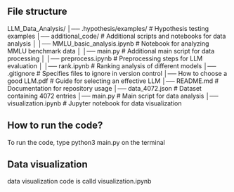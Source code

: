 ## File structure
LLM_Data_Analysis/
│── .hypothesis/examples/      # Hypothesis testing examples
│── additional_code/           # Additional scripts and notebooks for data analysis
│    │── MMLU_basic_analysis.ipynb  # Notebook for analyzing MMLU benchmark data
│    │── main.py                   # Additional main script for data processing
│    │── preprocess.ipynb           # Preprocessing steps for LLM evaluation
│    │── rank.ipynb                 # Ranking analysis of different models
│── .gitignore                # Specifies files to ignore in version control
│── How to choose a good LLM.pdf  # Guide for selecting an effective LLM
│── README.md                 # Documentation for repository usage
│── data_4072.json            # Dataset containing 4072 entries
│── main.py                   # Main script for data analysis
│── visualization.ipynb       # Jupyter notebook for data visualization

## How to run the code?
To run the code, type python3 main.py on the terminal

## Data visualization 
data visualization code is calld visualization.ipynb
